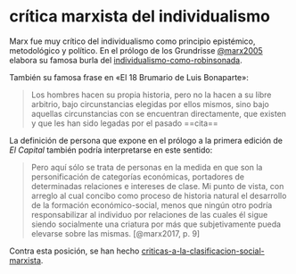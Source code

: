 # crítica marxista del individualismo

Marx fue muy crítico del individualismo como principio epistémico, metodológico y político. En el prólogo de los Grundrisse [@marx2005](@marx2005.md) elabora su famosa burla del [individualismo-como-robinsonada](individualismo-como-robinsonada.md).

También su famosa frase en «El 18 Brumario de Luis Bonaparte»:

 >
 > Los hombres hacen su propia historia, pero no la hacen a su libre arbitrio, bajo circunstancias elegidas por ellos mismos, sino bajo aquellas circunstancias con se encuentran directamente, que existen y que les han sido legadas por el pasado ==cita==

La definición de persona que expone en el prólogo a la primera edición de *El Capital* también podría interpretarse en este sentido:

 >
 > Pero aquí sólo se trata de personas en la medida en que son la personificación de categorías económicas, portadores de determinadas relaciones e intereses de clase. Mi punto de vista, con arreglo al cual concibo como proceso de historia natural el desarrollo de la formación económico-social, menos que ningún otro podría responsabilizar al individuo por relaciones de las cuales él sigue siendo socialmente una criatura por más que subjetivamente pueda elevarse sobre las mismas. [@marx2017, p. 9]

Contra esta posición, se han hecho [criticas-a-la-clasificacion-social-marxista](criticas-a-la-clasificacion-social-marxista.md).

